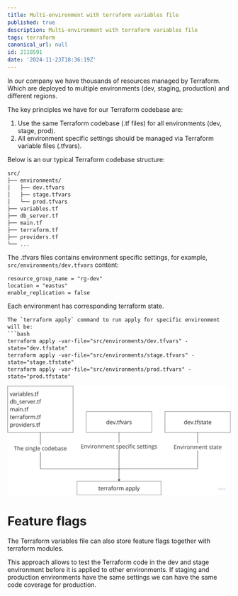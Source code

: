 ```yaml
---
title: Multi-environment with terraform variables file
published: true
description: Multi-environment with terraform variables file
tags: terraform
canonical_url: null
id: 2118591
date: '2024-11-23T18:36:19Z'
---
```

 

In our company we have thousands of resources managed by Terraform. Which are deployed to multiple environments (dev, staging, production) and different regions.

The key principles we have for our Terraform codebase are: 
1. Use the same Terraform codebase (.tf files) for all environments (dev, stage, prod).
2. All environment specific settings should be managed via Terraform variable files (.tfvars).

Below is an our typical Terraform codebase structure:
 
```tree
src/
├── environments/
│   ├── dev.tfvars
│   ├── stage.tfvars
│   └── prod.tfvars
├── variables.tf
├── db_server.tf
├── main.tf
├── terraform.tf
├── providers.tf
└── ...
```

The .tfvars files contains environment specific settings, for example,
`src/environments/dev.tfvars` content:
```hcl
resource_group_name = "rg-dev"
location = "eastus"
enable_replication = false
```

Each environment has corresponding terraform state.

```
The `terraform apply` command to run apply for specific environment will be:
```bash
terraform apply -var-file="src/environments/dev.tfvars" -state="dev.tfstate"
terraform apply -var-file="src/environments/stage.tfvars" -state="stage.tfstate"
terraform apply -var-file="src/environments/prod.tfvars" -state="prod.tfstate"
```


![Terraform Variables and State Flow](tfvars.png)

# Feature flags

The Terraform variables file can also store feature flags together with terraform modules.


This approach allows to test the Terraform code in the dev and stage environment before it is applied to other environments. If staging and production environments have the same settings we can have the same code coverage for production.


